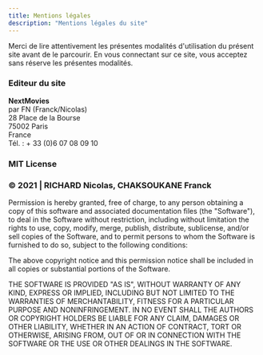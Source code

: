 ```yaml
---
title: Mentions légales
description: "Mentions légales du site"
---
```



Merci de lire attentivement les présentes modalités d'utilisation du présent site avant de le parcourir. En vous connectant sur ce site, vous acceptez sans réserve les présentes modalités.

### Editeur du site
__NextMovies__  
par FN (Franck/Nicolas)  
28 Place de la Bourse  
75002 Paris  
France  
Tél. : + 33 (0)6 07 08 09 10  

### MIT License
### © 2021 | RICHARD Nicolas, CHAKSOUKANE Franck

Permission is hereby granted, free of charge, to any person obtaining a copy of this software and associated documentation files (the "Software"), to deal in the Software without restriction, including without limitation the rights to use, copy, modify, merge, publish, distribute, sublicense, and/or sell copies of the Software, and to permit persons to whom the Software is furnished to do so, subject to the following conditions:

The above copyright notice and this permission notice shall be included in all copies or substantial portions of the Software.

THE SOFTWARE IS PROVIDED "AS IS", WITHOUT WARRANTY OF ANY KIND, EXPRESS OR IMPLIED, INCLUDING BUT NOT LIMITED TO THE WARRANTIES OF MERCHANTABILITY, FITNESS FOR A PARTICULAR PURPOSE AND NONINFRINGEMENT. IN NO EVENT SHALL THE AUTHORS OR COPYRIGHT HOLDERS BE LIABLE FOR ANY CLAIM, DAMAGES OR OTHER LIABILITY, WHETHER IN AN ACTION OF CONTRACT, TORT OR OTHERWISE, ARISING FROM, OUT OF OR IN CONNECTION WITH THE SOFTWARE OR THE USE OR OTHER DEALINGS IN THE SOFTWARE.
